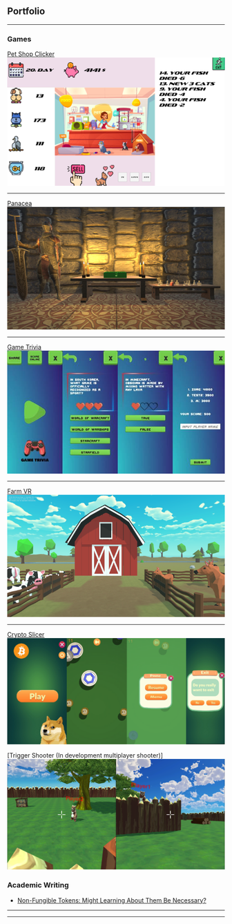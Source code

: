 ## Portfolio

---

### Games

[Pet Shop Clicker](https://mirna7.itch.io/pet-shop-clicker/)
<img src="/images/PetShop.png?raw=true"/>

---
[Panacea](https://nonygl.itch.io/panacea/)
<img src="images/Panacea.jpeg?raw=true"/>

---
[Game Trivia](https://play.google.com/store/apps/details?id=com.GamePinataStudios.GamingTrivia)
<img src="images/GameTrivia.jpg?raw=true"/>

---

[Farm VR](https://mirna7.itch.io/farm-vr/)
<img src="images/FarmVR.png?raw=true"/>

---

[Crypto Slicer](https://mirna7.itch.io/crypto-slicer/)
<img src="images/CryptoBanner.png?raw=true"/>

[Trigger Shooter (In development multiplayer shooter)]
<img src="images/TriggerShooter.png?raw=true"/>

### Academic Writing

- [Non-Fungible Tokens: Might Learning About
Them Be Necessary?](https://ieeexplore.ieee.org/document/9803425/)


---




---

